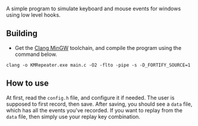 A simple program to simulate keyboard and mouse events for windows using low level hooks.

## Building
* Get the [Clang MinGW](https://github.com/mstorsjo/llvm-mingw) toolchain, and compile the program using the command below.

```console
clang -o KMRepeater.exe main.c -O2 -flto -pipe -s -D_FORTIFY_SOURCE=1
```

## How to use
At first, read the `config.h` file, and configure it if needed. The user is supposed to first record, then save. After saving, you should see a `data` file, which has all the events you've recorded. If you want to replay from the `data` file, then simply use your replay key combination.
